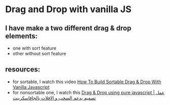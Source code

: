 # Drag and Drop with vanilla JS

## I have make a two different drag & drop elements:

- one with sort feature
- other without sort feature

## resources:

- for sortable, I watch this video [How To Build Sortable Drag & Drop With Vanilla Javascript](https://youtu.be/jfYWwQrtzzY)
- for nonsortable one, I watch this [Drag & Drop using pure javascript | عمل تصميم يدعم السحب و الافلات بالجافاسكريبت](https://youtu.be/PfhAToxyd7s)
